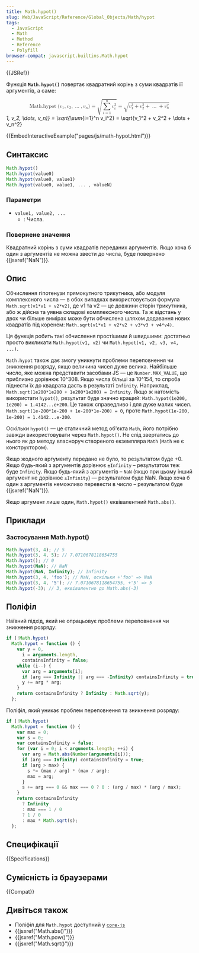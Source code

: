 ```yaml
---
title: Math.hypot()
slug: Web/JavaScript/Reference/Global_Objects/Math/hypot
tags:
  - JavaScript
  - Math
  - Method
  - Reference
  - Polyfill
browser-compat: javascript.builtins.Math.hypot
---
```


{{JSRef}}

Функція **`Math.hypot()`** повертає квадратний корінь з суми квадратів її аргументів, а саме:

<math display="block"><semantics><mrow><mstyle mathvariant="monospace"><mrow><mo lspace="0em" rspace="thinmathspace">Math.hypot</mo>
<mo stretchy="false">(</mo>
<msub><mi>v</mi>
<mn>1</mn>
</msub><mo>,</mo>
<msub><mi>v</mi>
<mn>2</mn>
</msub><mo>,</mo>
<mo>…</mo>
<mo>,</mo>
<msub><mi>v</mi>
<mi>n</mi>
</msub><mo stretchy="false">)</mo>
</mrow></mstyle><mo>=</mo>
<msqrt><mrow><munderover><mo>∑</mo>
<mrow><mi>i</mi>
<mo>=</mo>
<mn>1</mn>
</mrow><mi>n</mi>
</munderover><msubsup><mi>v</mi>
<mi>i</mi>
<mn>2</mn>
</msubsup></mrow></msqrt><mo>=</mo>
<msqrt><mrow><msubsup><mi>v</mi>
<mn>1</mn>
<mn>2</mn>
</msubsup><mo>+</mo>
<msubsup><mi>v</mi>
<mn>2</mn>
<mn>2</mn>
</msubsup><mo>+</mo>
<mo>…</mo>
<mo>+</mo>
<msubsup><mi>v</mi>
<mi>n</mi>
<mn>2</mn>
</msubsup></mrow></msqrt></mrow><annotation encoding="TeX">\mathtt{\operatorname{Math.hypot}(v*1, v_2, \dots, v_n)}
= \sqrt{\sum*{i=1}^n v_i^2} = \sqrt{v_1^2 + v_2^2 + \dots + v_n^2}</annotation></semantics></math>

{{EmbedInteractiveExample("pages/js/math-hypot.html")}}

## Синтаксис

```js
Math.hypot()
Math.hypot(value0)
Math.hypot(value0, value1)
Math.hypot(value0, value1, ... , valueN)
```

### Параметри

- `value1, value2, ...`
  - : Числа.

### Повернене значення

Квадратний корінь з суми квадратів переданих аргументів. Якщо хоча б один з аргументів не можна звести до числа, буде повернено {{jsxref("NaN")}}.

## Опис

Обчислення гіпотенузи прямокутного трикутника, або модуля комплексного числа — в обох випадках використовується формула `Math.sqrt(v1*v1 + v2*v2)`, де v1 та v2 — це довжини сторін трикутника, або ж дійсна та уявна складові комплексного числа. Та ж відстань у двох чи більше вимірах може бути обчислена шляхом додавання нових квадратів під коренем: `Math.sqrt(v1*v1 + v2*v2 + v3*v3 + v4*v4)`.

Ця функція робить такі обчислення простішими й швидшими: достатньо просто викликати `Math.hypot(v1, v2)` чи `Math.hypot(v1, v2, v3, v4, ...)`.

`Math.hypot` також дає змогу уникнути проблеми переповнення чи зникнення розряду, якщо величина чисел дуже велика. Найбільше число, яке можна представити засобами JS — це `Number.MAX_VALUE`, що приблизно дорівнює 10^308. Якщо числа більші за 10^154, то спроба піднести їх до квадрата дасть в результаті `Infinity`. Наприклад, `Math.sqrt(1e200*1e200 + 1e200*1e200) = Infinity`. Якщо ж натомість використати `hypot()`, результат буде значно кращий: `Math.hypot(1e200, 1e200) = 1.4142...e+200`. Це також справедливо і для дуже малих чисел. `Math.sqrt(1e-200*1e-200 + 1e-200*1e-200) = 0`, проте `Math.hypot(1e-200, 1e-200) = 1.4142...e-200`.

Оскільки `hypot()` — це статичний метод об'єкта `Math`, його потрібно завжди використовувати через `Math.hypot()`. Не слід звертатись до нього як до методу власноруч створеного екземпляра `Math` (`Math` не є конструктором).

Якщо жодного аргументу передано не було, то результатом буде +0. Якщо будь-який з аргументів дорівнює `±Infinity` – результатом теж буде `Infinity`. Якщо будь-який з аргументів – `NaN` (якщо при цьому інший аргумент не дорівнює `±Infinity`) — результатом буде NaN. Якщо хоча б один з аргументів неможливо перевести в число – результатом буде {{jsxref("NaN")}}.

Якщо аргумент лише один, `Math.hypot()` еквівалентний `Math.abs()`.

## Приклади

### Застосування Math.hypot()

```js
Math.hypot(3, 4); // 5
Math.hypot(3, 4, 5); // 7.0710678118654755
Math.hypot(); // 0
Math.hypot(NaN); // NaN
Math.hypot(NaN, Infinity); // Infinity
Math.hypot(3, 4, 'foo'); // NaN, оскільки +'foo' => NaN
Math.hypot(3, 4, '5'); // 7.0710678118654755, +'5' => 5
Math.hypot(-3); // 3, еквівалентно до Math.abs(-3)
```

## Поліфіл

Наївний підхід, який не опрацьовує проблеми переповнення чи зникнення розряду:

```js
if (!Math.hypot)
  Math.hypot = function () {
    var y = 0,
      i = arguments.length,
      containsInfinity = false;
    while (i--) {
      var arg = arguments[i];
      if (arg === Infinity || arg === -Infinity) containsInfinity = true;
      y += arg * arg;
    }
    return containsInfinity ? Infinity : Math.sqrt(y);
  };
```

Поліфіл, який уникає проблем переповнення та зникнення розряду:

```js
if (!Math.hypot)
  Math.hypot = function () {
    var max = 0;
    var s = 0;
    var containsInfinity = false;
    for (var i = 0; i < arguments.length; ++i) {
      var arg = Math.abs(Number(arguments[i]));
      if (arg === Infinity) containsInfinity = true;
      if (arg > max) {
        s *= (max / arg) * (max / arg);
        max = arg;
      }
      s += arg === 0 && max === 0 ? 0 : (arg / max) * (arg / max);
    }
    return containsInfinity
      ? Infinity
      : max === 1 / 0
      ? 1 / 0
      : max * Math.sqrt(s);
  };
```

## Специфікації

{{Specifications}}

## Сумісність із браузерами

{{Compat}}

## Дивіться також

- Поліфіл для `Math.hypot` доступний у [`core-js`](https://github.com/zloirock/core-js#ecmascript-math)
- {{jsxref("Math.abs()")}}
- {{jsxref("Math.pow()")}}
- {{jsxref("Math.sqrt()")}}
